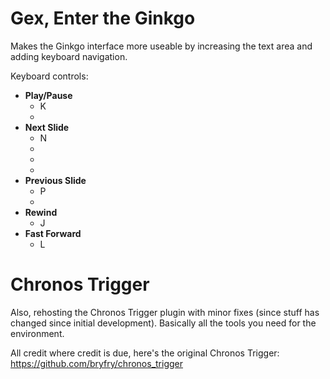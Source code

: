 # Gex, Enter the Ginkgo

Makes the Ginkgo interface more useable by increasing the text area and adding keyboard navigation.

Keyboard controls:
* **Play/Pause** 
  * K
  * <space>
* **Next Slide**
  * N
  * <right arrow>
  * <period>
  * <enter>
* **Previous Slide**
  * P
  * <left arrow>
* **Rewind**
  * J
* **Fast Forward**
  * L



# Chronos Trigger
Also, rehosting the Chronos Trigger plugin with minor fixes (since stuff has changed since initial development).  Basically all the tools you need for the environment.

All credit where credit is due, here's the original Chronos Trigger: https://github.com/bryfry/chronos_trigger
